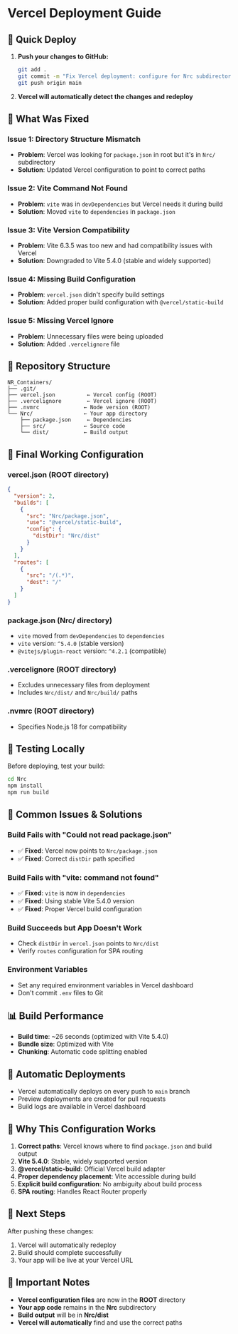 # Vercel Deployment Guide

## 🚀 Quick Deploy

1. **Push your changes to GitHub:**
   ```bash
   git add .
   git commit -m "Fix Vercel deployment: configure for Nrc subdirectory structure"
   git push origin main
   ```

2. **Vercel will automatically detect the changes and redeploy**

## 🔧 What Was Fixed

### **Issue 1: Directory Structure Mismatch**
- **Problem**: Vercel was looking for `package.json` in root but it's in `Nrc/` subdirectory
- **Solution**: Updated Vercel configuration to point to correct paths

### **Issue 2: Vite Command Not Found**
- **Problem**: `vite` was in `devDependencies` but Vercel needs it during build
- **Solution**: Moved `vite` to `dependencies` in `package.json`

### **Issue 3: Vite Version Compatibility**
- **Problem**: Vite 6.3.5 was too new and had compatibility issues with Vercel
- **Solution**: Downgraded to Vite 5.4.0 (stable and widely supported)

### **Issue 4: Missing Build Configuration**
- **Problem**: `vercel.json` didn't specify build settings
- **Solution**: Added proper build configuration with `@vercel/static-build`

### **Issue 5: Missing Vercel Ignore**
- **Problem**: Unnecessary files were being uploaded
- **Solution**: Added `.vercelignore` file

## 📁 Repository Structure

```
NR_Containers/
├── .git/
├── vercel.json          ← Vercel config (ROOT)
├── .vercelignore        ← Vercel ignore (ROOT)
├── .nvmrc              ← Node version (ROOT)
└── Nrc/                ← Your app directory
    ├── package.json     ← Dependencies
    ├── src/            ← Source code
    └── dist/           ← Build output
```

## 📁 Final Working Configuration

### **vercel.json (ROOT directory)**
```json
{
  "version": 2,
  "builds": [
    {
      "src": "Nrc/package.json",
      "use": "@vercel/static-build",
      "config": {
        "distDir": "Nrc/dist"
      }
    }
  ],
  "routes": [
    {
      "src": "/(.*)",
      "dest": "/"
    }
  ]
}
```

### **package.json (Nrc/ directory)**
- `vite` moved from `devDependencies` to `dependencies`
- `vite` version: `^5.4.0` (stable version)
- `@vitejs/plugin-react` version: `^4.2.1` (compatible)

### **.vercelignore (ROOT directory)**
- Excludes unnecessary files from deployment
- Includes `Nrc/dist/` and `Nrc/build/` paths

### **.nvmrc (ROOT directory)**
- Specifies Node.js 18 for compatibility

## 🧪 Testing Locally

Before deploying, test your build:
```bash
cd Nrc
npm install
npm run build
```

## 🚨 Common Issues & Solutions

### **Build Fails with "Could not read package.json"**
- ✅ **Fixed**: Vercel now points to `Nrc/package.json`
- ✅ **Fixed**: Correct `distDir` path specified

### **Build Fails with "vite: command not found"**
- ✅ **Fixed**: `vite` is now in `dependencies`
- ✅ **Fixed**: Using stable Vite 5.4.0 version
- ✅ **Fixed**: Proper Vercel build configuration

### **Build Succeeds but App Doesn't Work**
- Check `distDir` in `vercel.json` points to `Nrc/dist`
- Verify `routes` configuration for SPA routing

### **Environment Variables**
- Set any required environment variables in Vercel dashboard
- Don't commit `.env` files to Git

## 📊 Build Performance

- **Build time**: ~26 seconds (optimized with Vite 5.4.0)
- **Bundle size**: Optimized with Vite
- **Chunking**: Automatic code splitting enabled

## 🔄 Automatic Deployments

- Vercel automatically deploys on every push to `main` branch
- Preview deployments are created for pull requests
- Build logs are available in Vercel dashboard

## 🎯 Why This Configuration Works

1. **Correct paths**: Vercel knows where to find `package.json` and build output
2. **Vite 5.4.0**: Stable, widely supported version
3. **@vercel/static-build**: Official Vercel build adapter
4. **Proper dependency placement**: Vite accessible during build
5. **Explicit build configuration**: No ambiguity about build process
6. **SPA routing**: Handles React Router properly

## 🚀 Next Steps

After pushing these changes:
1. Vercel will automatically redeploy
2. Build should complete successfully
3. Your app will be live at your Vercel URL

## 📝 Important Notes

- **Vercel configuration files** are now in the **ROOT** directory
- **Your app code** remains in the **Nrc** subdirectory
- **Build output** will be in **Nrc/dist**
- **Vercel will automatically** find and use the correct paths 